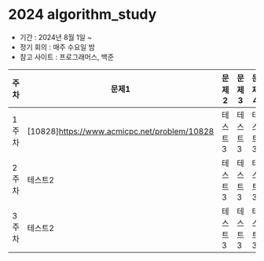 # 2024 algorithm_study

- 기간 : 2024년 8월 1일 ~   
- 정기 회의 : 매주 수요일 밤   
- 참고 사이트 : 프로그래머스, 백준

  
|주차|문제1|문제2|문제3|문제4|문제5|
|------|---|---|---|---|---|
|1주차|[10828]https://www.acmicpc.net/problem/10828|테스트3|테스트3|테스트3|테스트3|
|2주차|테스트2|테스트3|테스트3|테스트3|테스트3|
|3주차|테스트2|테스트3|테스트3|테스트3|테스트3|
